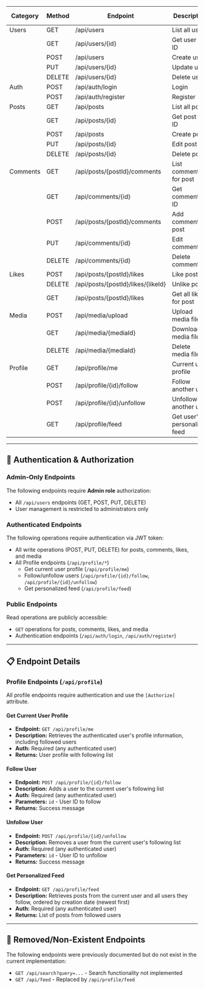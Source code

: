 | Category     | Method | Endpoint                                  | Description                      | Auth Required |
|--------------|--------|-------------------------------------------|----------------------------------|---------------|
| Users        | GET    | /api/users                                | List all users                   | Admin only    |
|              | GET    | /api/users/{id}                           | Get user by ID                   | Admin only    |
|              | POST   | /api/users                                | Create user                      | Admin only    |
|              | PUT    | /api/users/{id}                           | Update user                      | Admin only    |
|              | DELETE | /api/users/{id}                           | Delete user                      | Admin only    |
| Auth         | POST   | /api/auth/login                           | Login                            | None          |
|              | POST   | /api/auth/register                        | Register                         | None          |
| Posts        | GET    | /api/posts                                | List all posts                   | Authenticated |
|              | GET    | /api/posts/{id}                           | Get post by ID                   | Authenticated |
|              | POST   | /api/posts                                | Create post                      | Authenticated |
|              | PUT    | /api/posts/{id}                           | Edit post                        | Authenticated |
|              | DELETE | /api/posts/{id}                           | Delete post                      | Authenticated |
| Comments     | GET    | /api/posts/{postId}/comments              | List comments for post           | Authenticated |
|              | GET    | /api/comments/{id}                        | Get comment by ID                | Authenticated |
|              | POST   | /api/posts/{postId}/comments              | Add comment to post              | Authenticated |
|              | PUT    | /api/comments/{id}                        | Edit comment                     | Authenticated |
|              | DELETE | /api/comments/{id}                        | Delete comment                   | Authenticated |
| Likes        | POST   | /api/posts/{postId}/likes                 | Like post                        | Authenticated |
|              | DELETE | /api/posts/{postId}/likes/{likeId}        | Unlike post                      | Authenticated |
|              | GET    | /api/posts/{postId}/likes                 | Get all likes for post           | Authenticated |
| Media        | POST   | /api/media/upload                         | Upload media file                | Authenticated |
|              | GET    | /api/media/{mediaId}                      | Download media file              | Authenticated |
|              | DELETE | /api/media/{mediaId}                      | Delete media file                | Authenticated |
| Profile      | GET    | /api/profile/me                           | Current user profile             | Authenticated |
|              | POST   | /api/profile/{id}/follow                  | Follow another user              | Authenticated |
|              | POST   | /api/profile/{id}/unfollow                | Unfollow another user            | Authenticated |
|              | GET    | /api/profile/feed                         | Get user's personalized feed     | Authenticated |

---

## 🔐 Authentication & Authorization

### Admin-Only Endpoints
The following endpoints require **Admin role** authorization:
- All `/api/users` endpoints (GET, POST, PUT, DELETE)
- User management is restricted to administrators only

### Authenticated Endpoints
The following operations require authentication via JWT token:
- All write operations (POST, PUT, DELETE) for posts, comments, likes, and media
- All Profile endpoints (`/api/profile/*`)
  - Get current user profile (`/api/profile/me`)
  - Follow/unfollow users (`/api/profile/{id}/follow`, `/api/profile/{id}/unfollow`)
  - Get personalized feed (`/api/profile/feed`)

### Public Endpoints
Read operations are publicly accessible:
- `GET` operations for posts, comments, likes, and media
- Authentication endpoints (`/api/auth/login`, `/api/auth/register`)

---

## 📋 Endpoint Details

### Profile Endpoints (`/api/profile`)
All profile endpoints require authentication and use the `[Authorize]` attribute.

#### Get Current User Profile
- **Endpoint:** `GET /api/profile/me`
- **Description:** Retrieves the authenticated user's profile information, including followed users
- **Auth:** Required (any authenticated user)
- **Returns:** User profile with following list

#### Follow User
- **Endpoint:** `POST /api/profile/{id}/follow`
- **Description:** Adds a user to the current user's following list
- **Auth:** Required (any authenticated user)
- **Parameters:** `id` - User ID to follow
- **Returns:** Success message

#### Unfollow User
- **Endpoint:** `POST /api/profile/{id}/unfollow`
- **Description:** Removes a user from the current user's following list
- **Auth:** Required (any authenticated user)
- **Parameters:** `id` - User ID to unfollow
- **Returns:** Success message

#### Get Personalized Feed
- **Endpoint:** `GET /api/profile/feed`
- **Description:** Retrieves posts from the current user and all users they follow, ordered by creation date (newest first)
- **Auth:** Required (any authenticated user)
- **Returns:** List of posts from followed users

---

## 🚫 Removed/Non-Existent Endpoints

The following endpoints were previously documented but do not exist in the current implementation:
- `GET /api/search?query=...` - Search functionality not implemented
- `GET /api/feed` - Replaced by `/api/profile/feed`